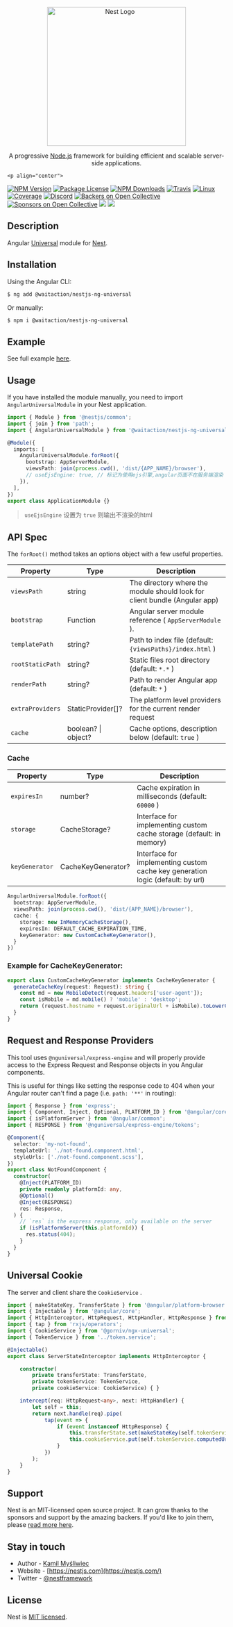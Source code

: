 <p align="center">
  <a href="http://nestjs.com/" target="blank"><img src="https://nestjs.com/img/logo_text.svg" width="320" alt="Nest Logo" /></a>
</p>

[travis-image]: https://api.travis-ci.org/nestjs/nest.svg?branch=master
[travis-url]: https://travis-ci.org/nestjs/nest
[linux-image]: https://img.shields.io/travis/nestjs/nest/master.svg?label=linux
[linux-url]: https://travis-ci.org/nestjs/nest

  <p align="center">A progressive <a href="http://nodejs.org" target="blank">Node.js</a> framework for building efficient and scalable server-side applications.</p>

    <p align="center">

<a href="https://www.npmjs.com/~nestjscore"><img src="https://img.shields.io/npm/v/@nestjs/core.svg" alt="NPM Version" /></a>
<a href="https://www.npmjs.com/~nestjscore"><img src="https://img.shields.io/npm/l/@nestjs/core.svg" alt="Package License" /></a>
<a href="https://www.npmjs.com/~nestjscore"><img src="https://img.shields.io/npm/dm/@nestjs/core.svg" alt="NPM Downloads" /></a>
<a href="https://travis-ci.org/nestjs/nest"><img src="https://api.travis-ci.org/nestjs/nest.svg?branch=master" alt="Travis" /></a>
<a href="https://travis-ci.org/nestjs/nest"><img src="https://img.shields.io/travis/nestjs/nest/master.svg?label=linux" alt="Linux" /></a>
<a href="https://coveralls.io/github/nestjs/nest?branch=master"><img src="https://coveralls.io/repos/github/nestjs/nest/badge.svg?branch=master#5" alt="Coverage" /></a>
<a href="https://discord.gg/G7Qnnhy" target="_blank"><img src="https://img.shields.io/badge/discord-online-brightgreen.svg" alt="Discord"/></a>
<a href="https://opencollective.com/nest#backer"><img src="https://opencollective.com/nest/backers/badge.svg" alt="Backers on Open Collective" /></a>
<a href="https://opencollective.com/nest#sponsor"><img src="https://opencollective.com/nest/sponsors/badge.svg" alt="Sponsors on Open Collective" /></a>
  <a href="https://paypal.me/kamilmysliwiec"><img src="https://img.shields.io/badge/Donate-PayPal-dc3d53.svg"/></a>
  <a href="https://twitter.com/nestframework"><img src="https://img.shields.io/twitter/follow/nestframework.svg?style=social&label=Follow"></a>
</p>
  <!--[![Backers on Open Collective](https://opencollective.com/nest/backers/badge.svg)](https://opencollective.com/nest#backer)
  [![Sponsors on Open Collective](https://opencollective.com/nest/sponsors/badge.svg)](https://opencollective.com/nest#sponsor)-->

## Description

Angular [Universal](https://github.com/angular/universal) module for [Nest](https://github.com/nestjs/nest).

## Installation

Using the Angular CLI:

``` bash
$ ng add @waitaction/nestjs-ng-universal
```

Or manually:

``` bash
$ npm i @waitaction/nestjs-ng-universal
```

## Example

See full example [here](https://github.com/kamilmysliwiec/universal-nest).

## Usage

If you have installed the module manually, you need to import `AngularUniversalModule` in your Nest application.

``` typescript
import { Module } from '@nestjs/common';
import { join } from 'path';
import { AngularUniversalModule } from '@waitaction/nestjs-ng-universal';

@Module({
  imports: [
    AngularUniversalModule.forRoot({
      bootstrap: AppServerModule,
      viewsPath: join(process.cwd(), 'dist/{APP_NAME}/browser'),
      // useEjsEngine: true, // 标记为使用ejs引擎,angular页面不在服务端渲染
    }),
  ],
})
export class ApplicationModule {}
```

> `useEjsEngine` 设置为 `true` 则输出不渲染的html

## API Spec

The `forRoot()` method takes an options object with a few useful properties.

| Property        | Type           | Description  |
| ------------- | ------------- | ----- |
| `viewsPath` | string | The directory where the module should look for client bundle (Angular app) |
| `bootstrap` | Function      |   Angular server module reference ( `AppServerModule` ). |
| `templatePath` | string?      | Path to index file (default: `{viewsPaths}/index.html` ) |
| `rootStaticPath` | string?    | Static files root directory (default: `*.*` ) |
| `renderPath` | string?    | Path to render Angular app (default: `*` ) |
| `extraProviders` | StaticProvider[]?    | The platform level providers for the current render request |
| `cache` | boolean? \| object?    | Cache options, description below (default: `true` ) |

### Cache

| Property        | Type           | Description  |
| ------------- | ------------- | ----- |
| `expiresIn` | number? | Cache expiration in milliseconds (default: `60000` ) |
| `storage` | CacheStorage?      | Interface for implementing custom cache storage (default: in memory) |
| `keyGenerator` | CacheKeyGenerator?      | Interface for implementing custom cache key generation logic (default: by url) |

``` typescript
AngularUniversalModule.forRoot({
  bootstrap: AppServerModule,
  viewsPath: join(process.cwd(), 'dist/{APP_NAME}/browser'),
  cache: {
    storage: new InMemoryCacheStorage(),
    expiresIn: DEFAULT_CACHE_EXPIRATION_TIME,
    keyGenerator: new CustomCacheKeyGenerator(),
  }
})
```

### Example for CacheKeyGenerator:

``` typescript
export class CustomCacheKeyGenerator implements CacheKeyGenerator {
  generateCacheKey(request: Request): string {
    const md = new MobileDetect(request.headers['user-agent']);
    const isMobile = md.mobile() ? 'mobile' : 'desktop';
    return (request.hostname + request.originalUrl + isMobile).toLowerCase();
  }
}
```

## Request and Response Providers

This tool uses `@nguniversal/express-engine` and will properly provide access to the Express Request and Response objects in you Angular components.

This is useful for things like setting the response code to 404 when your Angular router can't find a page (i.e. `path: '**'` in routing):

``` ts
import { Response } from 'express';
import { Component, Inject, Optional, PLATFORM_ID } from '@angular/core';
import { isPlatformServer } from '@angular/common';
import { RESPONSE } from '@nguniversal/express-engine/tokens';

@Component({
  selector: 'my-not-found',
  templateUrl: './not-found.component.html',
  styleUrls: ['./not-found.component.scss'],
})
export class NotFoundComponent {
  constructor(
    @Inject(PLATFORM_ID)
    private readonly platformId: any,
    @Optional()
    @Inject(RESPONSE)
    res: Response,
  ) {
    // `res` is the express response, only available on the server
    if (isPlatformServer(this.platformId)) {
      res.status(404);
    }
  }
}
```

## Universal Cookie

The server and client share the `CookieService` .

``` ts
import { makeStateKey, TransferState } from '@angular/platform-browser';
import { Injectable } from '@angular/core';
import { HttpInterceptor, HttpRequest, HttpHandler, HttpResponse } from '@angular/common/http';
import { tap } from 'rxjs/operators';
import { CookieService } from '@gorniv/ngx-universal';
import { TokenService } from '../token.service';

@Injectable()
export class ServerStateInterceptor implements HttpInterceptor {

    constructor(
        private transferState: TransferState,
        private tokenService: TokenService,
        private cookieService: CookieService) { }

    intercept(req: HttpRequest<any>, next: HttpHandler) {
        let self = this;
        return next.handle(req).pipe(
            tap(event => {
                if (event instanceof HttpResponse) {
                    this.transferState.set(makeStateKey(self.tokenService.computedUrlKey(req.url)), event.body);
                    this.cookieService.put(self.tokenService.computedUrlKey(req.url), "server");
                }
            })
        );
    }
}
```

## Support

Nest is an MIT-licensed open source project. It can grow thanks to the sponsors and support by the amazing backers. If you'd like to join them, please [read more here](https://docs.nestjs.com/support).

## Stay in touch

* Author - [Kamil Myśliwiec](https://twitter.com/kammysliwiec)
* Website - [https://nestjs.com](https://nestjs.com/)
* Twitter - [@nestframework](https://twitter.com/nestframework)

## License

Nest is [MIT licensed](LICENSE).
